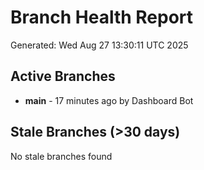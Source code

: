 # Branch Health Report
Generated: Wed Aug 27 13:30:11 UTC 2025

## Active Branches
- **main** - 17 minutes ago by Dashboard Bot

## Stale Branches (>30 days)
No stale branches found
